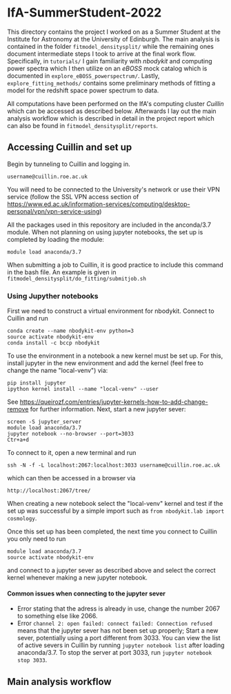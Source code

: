 # IfA-SummerStudent-2022
This directory contains the project I worked on as a Summer Student at the Institute for Astronomy at the University of Edinburgh. The main analysis is contained in the folder `fitmodel_densitysplit/` while the remaining ones document intermediate steps I took to arrive at the final work flow.
Specifically, in `tutorials/` I gain familiarity with *nbodykit* and computing power spectra which I then utilize on an *eBOSS* mock catalog which is documented in `explore_eBOSS_powerspectrum/`. Lastly, `explore_fitting_methods/` contains some preliminary methods of fitting a model for the redshift space power spectrum to data.

All computations have been performed on the IfA's computing cluster *Cuillin* which can be accessed as described below. Afterwards I lay out the main analysis workflow which is described in detail in the project report which can also be found in ```fitmodel_densitysplit/reports```.

## Accessing Cuillin and set up
Begin by tunneling to Cuillin and logging in. 
```
username@cuillin.roe.ac.uk
```
You will need to be connected to the University's network or use their VPN service (follow the SSL VPN access section of https://www.ed.ac.uk/information-services/computing/desktop-personal/vpn/vpn-service-using)

All the packages used in this repository are included in the anconda/3.7 module. When not planning on using jupyter notebooks, the set up is completed by loading the module:
```
module load anaconda/3.7
```
When submitting a job to Cuillin, it is good practice to include this command in the bash file. An example is given in `fitmodel_densitysplit/do_fitting/submitjob.sh`

### Using Jupyther notebooks
First we need to construct a virtual environment for nbodykit. Connect to Cuillin and run
```
conda create --name nbodykit-env python=3
source activate nbodykit-env
conda install -c bccp nbodykit
```
To use the environment in a notebook a new kernel must be set up. For this, install jupyter in the new environment and add the kernel (feel free to change the name "local-venv") via:
```
pip install jupyter
ipython kernel install --name "local-venv" --user
```
See https://queirozf.com/entries/jupyter-kernels-how-to-add-change-remove for further information.
Next, start a new jupyter sever:
```
screen -S jupyter_server
module load anaconda/3.7
jupyter notebook --no-browser --port=3033
Ctr+a+d
``` 
To connect to it, open a new terminal and run
```
ssh -N -f -L localhost:2067:localhost:3033 username@cuillin.roe.ac.uk
```
which can then be accessed in a browser via 
```
http://localhost:2067/tree/
```
When creating a new notebook select the "local-venv" kernel and test if the set up was successful by a simple import such as `from nbodykit.lab import cosmology`.

Once this set up has been completed, the next time you connect to Cuillin you only need to run
```
module load anaconda/3.7
source activate nbodykit-env
```
and connect to a jupyter sever as described above and select the correct kernel whenever making a new jupyter notebook.

#### Common issues when connecting to the jupyter sever
- Error stating that the adress is already in use, change the number 2067 to something else like 2066.
- Error `channel 2: open failed: connect failed: Connection refused` means that the jupyter sever has not been
  set up properly; Start a new sever, potentially using a port different from 3033. You can view the list of active severs in Cuillin by running `jupyter notebook list` after loading anaconda/3.7. To stop the server at port 3033, run `jupyter notebook stop 3033`. 

  
## Main analysis workflow

